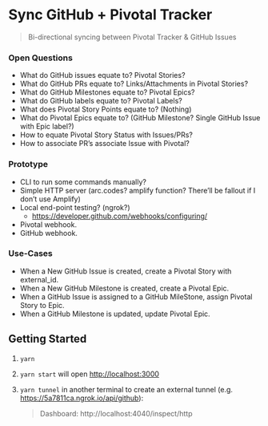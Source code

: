 # Sync GitHub + Pivotal Tracker

> Bi-directional syncing between Pivotal Tracker &amp; GitHub Issues

### Open Questions

- What do GitHub issues equate to? Pivotal Stories?
- What do GitHub PRs equate to? Links/Attachments in Pivotal Stories?
- What do GitHub Milestones equate to? Pivotal Epics?
- What do GitHub labels equate to? Pivotal Labels?
- What does Pivotal Story Points equate to? (Nothing)
- What do Pivotal Epics equate to? (GitHub Milestone? Single GitHub Issue with Epic label?)
- How to equate Pivotal Story Status with Issues/PRs?
- How to associate PR’s associate Issue with Pivotal?

### Prototype

- CLI to run some commands manually?
- Simple HTTP server (arc.codes? amplify function? There’ll be fallout if I don’t use Amplify)
- Local end-point testing? (ngrok?)
  - https://developer.github.com/webhooks/configuring/
- Pivotal webhook.
- GitHub webhook.

### Use-Cases

- When a New GitHub Issue is created, create a Pivotal Story with external_id.
- When a New GitHub Milestone is created, create a Pivotal Epic.
- When a GitHub Issue is assigned to a GitHub MileStone, assign Pivotal Story to Epic.
- When a GitHub Milestone is updated, update Pivotal Epic.

## Getting Started

1. `yarn`
1. `yarn start` will open <http://localhost:3000>
1. `yarn tunnel` in another terminal to create an external tunnel (e.g. <https://5a7811ca.ngrok.io/api/github>):

   > Dashboard: http://localhost:4040/inspect/http
